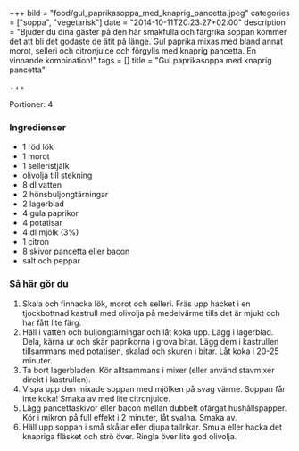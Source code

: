+++
bild = "food/gul_paprikasoppa_med_knaprig_pancetta.jpeg"
categories = ["soppa", "vegetarisk"]
date = "2014-10-11T20:23:27+02:00"
description = "Bjuder du dina gäster på den här smakfulla och färgrika soppan kommer det att bli det godaste de ätit på länge. Gul paprika mixas med bland annat morot, selleri och citronjuice och förgylls med knaprig pancetta. En vinnande kombination!"
tags = []
title = "Gul paprikasoppa med knaprig pancetta"

+++

<span class="glyphicon glyphicon-cutlery"></span> Portioner: 4

### Ingredienser
- 1 röd lök
- 1 morot
- 1 selleristjälk
- olivolja till stekning
- 8 dl vatten
- 2 hönsbuljongtärningar
- 2 lagerblad
- 4 gula paprikor
- 4 potatisar
- 4 dl mjölk (3%)
- 1 citron
- 8 skivor pancetta eller bacon
- salt och peppar


### Så här gör du
1. Skala och finhacka lök, morot och selleri. Fräs upp hacket i en tjockbottnad kastrull med olivolja på medelvärme tills det är mjukt och har fått lite färg.
1. Häll i vatten och buljongtärningar och låt koka upp. Lägg i lagerblad. Dela, kärna ur och skär paprikorna i grova bitar. Lägg dem i kastrullen tillsammans med potatisen, skalad och skuren i bitar. Låt koka i 20-25 minuter.
1. Ta bort lagerbladen. Kör alltsammans i mixer (eller använd stavmixer direkt i kastrullen).
1. Vispa upp den mixade soppan med mjölken på svag värme. Soppan får inte koka! Smaka av med lite citronjuice.
1. Lägg pancettaskivor eller bacon mellan dubbelt ofärgat hushållspapper. Kör i mikron på full effekt i 2 minuter, låt svalna. Smaka av.
1. Häll upp soppan i små skålar eller djupa tallrikar. Smula eller hacka det knapriga fläsket och strö över. Ringla över lite god olivolja.
